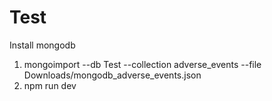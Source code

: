 # Test

Install mongodb


1. mongoimport --db Test --collection adverse_events --file Downloads/mongodb_adverse_events.json 
2. npm run dev